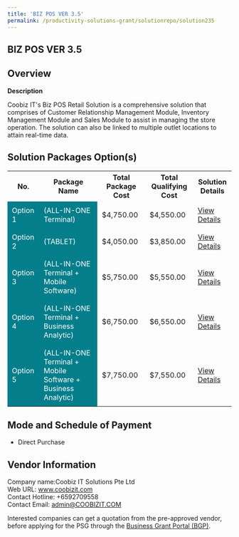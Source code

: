 ```yaml
---
title: 'BIZ POS VER 3.5'
permalink: /productivity-solutions-grant/solutionrepo/solution235
---
```


## BIZ POS VER 3.5

## Overview

**Description**

Coobiz IT's Biz POS Retail Solution is a comprehensive solution that comprises of Customer Relationship Management Module, Inventory Management Module and Sales Module to assist in managing the store operation. The solution can also be linked to multiple outlet locations to attain real-time data.

## Solution Packages Option(s)

<table>
<tr>
<th><b>No.</b></th>
<th><b>Package Name</b></th>
<th><b>Total Package Cost</b></th>
<th><b>Total Qualifying Cost</b></th>
<th><b>Solution Details</b></th>
</tr>
<tr>
<td style='padding: 10px; background-color: #037E8A; color: #FFFFFF;'>Option 1</td>
<td style='padding: 10px; background-color: #037E8A; color: #FFFFFF;'>(ALL-IN-ONE Terminal)</td>
<td style='padding: 10px;'>$4,750.00</td>
<td style='padding: 10px;'>$4,550.00</td>
<td style='padding: 10px;'><a href='/images/psg/Coobiz_Desensitised_Annex_3__Part_1.pdf' target='_blank'>View Details</a></td>
</tr>
<tr>
<td style='padding: 10px; background-color: #037E8A; color: #FFFFFF;'>Option 2</td>
<td style='padding: 10px; background-color: #037E8A; color: #FFFFFF;'>(TABLET)</td>
<td style='padding: 10px;'>$4,050.00</td>
<td style='padding: 10px;'>$3,850.00</td>
<td style='padding: 10px;'><a href='/images/psg/Coobiz_Desensitised_Annex_3__Part_2.pdf' target='_blank'>View Details</a></td>
</tr>
<tr>
<td style='padding: 10px; background-color: #037E8A; color: #FFFFFF;'>Option 3</td>
<td style='padding: 10px; background-color: #037E8A; color: #FFFFFF;'>(ALL-IN-ONE Terminal + Mobile Software)</td>
<td style='padding: 10px;'>$5,750.00</td>
<td style='padding: 10px;'>$5,550.00</td>
<td style='padding: 10px;'><a href='/images/psg/Coobiz_Desensitised_Annex_3__Part_3.pdf' target='_blank'>View Details</a></td>
</tr>
<tr>
<td style='padding: 10px; background-color: #037E8A; color: #FFFFFF;'>Option 4</td>
<td style='padding: 10px; background-color: #037E8A; color: #FFFFFF;'>(ALL-IN-ONE Terminal + Business Analytic)</td>
<td style='padding: 10px;'>$6,750.00</td>
<td style='padding: 10px;'>$6,550.00</td>
<td style='padding: 10px;'><a href='/images/psg/Coobiz_Desensitised_Annex_3__Part_4.pdf' target='_blank'>View Details</a></td>
</tr>
<tr>
<td style='padding: 10px; background-color: #037E8A; color: #FFFFFF;'>Option 5</td>
<td style='padding: 10px; background-color: #037E8A; color: #FFFFFF;'>(ALL-IN-ONE Terminal + Mobile Software + Business Analytic)</td>
<td style='padding: 10px;'>$7,750.00</td>
<td style='padding: 10px;'>$7,550.00</td>
<td style='padding: 10px;'><a href='/images/psg/Coobiz_Desensitised_Annex_3__Part_5.pdf' target='_blank'>View Details</a></td>
</tr>
</table>

## Mode and Schedule of Payment

 - Direct Purchase

## Vendor Information

 Company name:Coobiz IT Solutions Pte Ltd<br>Web URL: www.coobizit.com <br>Contact Hotline: +6592709558 <br>Contact Email: admin@COOBIZIT.COM 

Interested companies can get a quotation from the pre-approved vendor, before applying for the PSG through the <a href='https://www.businessgrants.gov.sg/' target='_blank' rel='noopener'>Business Grant Portal (BGP)</a>.

<script src="/jquery/resize-tables.js"></script>
